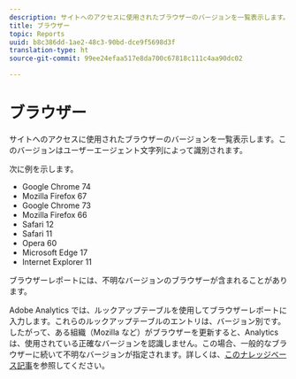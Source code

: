 ```yaml
---
description: サイトへのアクセスに使用されたブラウザーのバージョンを一覧表示します。このバージョンはユーザーエージェント文字列によって識別されます。
title: ブラウザー
topic: Reports
uuid: b8c386dd-1ae2-48c3-90bd-dce9f5698d3f
translation-type: ht
source-git-commit: 99ee24efaa517e8da700c67818c111c4aa90dc02

---
```



# ブラウザー

サイトへのアクセスに使用されたブラウザーのバージョンを一覧表示します。このバージョンはユーザーエージェント文字列によって識別されます。

次に例を示します。

* Google Chrome 74
* Mozilla Firefox 67
* Google Chrome 73
* Mozilla Firefox 66
* Safari 12
* Safari 11
* Opera 60
* Microsoft Edge 17
* Internet Explorer 11

ブラウザーレポートには、不明なバージョンのブラウザーが含まれることがあります。

Adobe Analytics では、ルックアップテーブルを使用してブラウザーレポートに入力します。これらのルックアップテーブルのエントリは、バージョン別です。したがって、ある組織（Mozilla など）がブラウザーを更新すると、Analytics は、使用されている正確なバージョンを認識しません。この場合、一般的なブラウザーに続いて不明なバージョンが指定されます。詳しくは、[このナレッジベース記事](https://helpx.adobe.com/jp/analytics/kb/browser-unknown-version.html)を参照してください。

